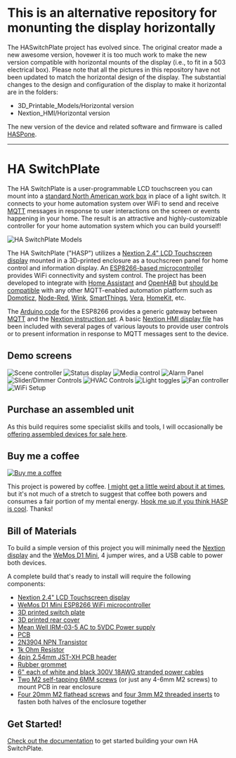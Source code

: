 # This is an alternative repository for monunting the display horizontally

The HASwitchPlate project has evolved since. The original creator made a new awesome version, hovewer it is too much work to make the new version compatible with horizontal mounts of the display (i.e., to fit in a 503 electrical box).
Please note that all the pictures in this repository have not been updated to match the horizontal design of the display.
The substantial changes to the design and configuration of the display to make it horizontal are in the folders:
  - 3D_Printable_Models/Horizontal version
  - Nextion_HMI/Horizontal version

The new version of the device and related software and firmware is called [HASPone](https://github.com/HASwitchPlate/HASPone).

---

# HA SwitchPlate

The HA SwitchPlate is a user-programmable LCD touchscreen you can mount into a [standard North American work box](https://www.nema.org/Standards/ComplimentaryDocuments/NEMA%20WD%206%20-%20Dimensions%20for%20Wiring%20Devices%20-%20Excerpt.pdf) in place of a light switch.  It connects to your home automation system over WiFi to send and receive [MQTT](https://en.wikipedia.org/wiki/MQTT) messages in response to user interactions on the screen or events happening in your home.  The result is an attractive and highly-customizable controller for your home automation system which you can build yourself!

![HA SwitchPlate Models](https://github.com/aderusha/HASwitchPlate/blob/master/Documentation/Images/HASwitchPlate_Three_Model_Variations.png?raw=true)

The HA SwitchPlate ("HASP") utilizes a [Nextion 2.4" LCD Touchscreen display](https://amzn.to/2TRTEU2) mounted in a 3D-printed enclosure as a touchscreen panel for home control and information display.  An [ESP8266-based microcontroller](https://amzn.to/2UZlga4) provides WiFi connectivity and system control.  The project has been developed to integrate with [Home Assistant](https://home-assistant.io/) and [OpenHAB](https://www.openhab.org/) but [should be compatible](Documentation/06_MQTT_Control.md) with any other MQTT-enabled automation platform such as [Domoticz](https://www.domoticz.com/wiki/MQTT), [Node-Red](http://noderedguide.com/tag/mqtt/), [Wink](https://github.com/danielolson13/wink-mqtt), [SmartThings](https://github.com/stjohnjohnson/smartthings-mqtt-bridge), [Vera](https://github.com/jonferreira/vera-mqtt), [HomeKit](https://www.npmjs.com/package/homekit2mqtt), etc.

The [Arduino code](Arduino_Sketch) for the ESP8266 provides a generic gateway between [MQTT](https://en.wikipedia.org/wiki/MQTT) and the [Nextion instruction set](https://www.itead.cc/wiki/Nextion_Instruction_Set).  A basic [Nextion HMI display file](Nextion_HMI) has been included with several pages of various layouts to provide user controls or to present information in response to MQTT messages sent to the device.

## Demo screens

![Scene controller](https://github.com/aderusha/HASwitchPlate/blob/master/Documentation/Images/HASwitchPlate_Demo_SceneController.png?raw=true) ![Status display](https://github.com/aderusha/HASwitchPlate/blob/master/Documentation/Images/HASwitchPlate_Demo_Status.png?raw=true) ![Media control](https://github.com/aderusha/HASwitchPlate/blob/master/Documentation/Images/HASwitchPlate_Demo_Media.png?raw=true) ![Alarm Panel](https://github.com/aderusha/HASwitchPlate/blob/master/Documentation/Images/HASwitchPlate_Demo_AlarmPanel.png?raw=true) ![Slider/Dimmer Controls](https://github.com/aderusha/HASwitchPlate/blob/master/Documentation/Images/HASwitchPlate_Demo_Dimmers.png?raw=true) ![HVAC Controls](https://github.com/aderusha/HASwitchPlate/blob/master/Documentation/Images/HASwitchPlate_Demo_HVAC.png?raw=true) ![Light toggles](https://github.com/aderusha/HASwitchPlate/blob/master/Documentation/Images/HASwitchPlate_Demo_LightToggles.png?raw=true) ![Fan controller](https://github.com/aderusha/HASwitchPlate/blob/master/Documentation/Images/HASwitchPlate_Demo_FanControls.png?raw=true) ![WiFi Setup](https://github.com/aderusha/HASwitchPlate/blob/master/Documentation/Images/WiFi_Config_0.png?raw=true)

## Purchase an assembled unit

As this build requires some specialist skills and tools, I will occasionally be [offering assembled devices for sale here](https://www.tindie.com/products/luma/ha-switchplate-hasp-single-wide-assembled/).

## Buy me a coffee

[![Buy me a coffee](https://www.buymeacoffee.com/assets/img/custom_images/black_img.png)](https://www.buymeacoffee.com/gW5rPpsKR)

This project is powered by coffee.  [I might get a little weird about it at times](https://github.com/aderusha/RoastLearner), but it's not much of a stretch to suggest that coffee both powers and consumes a fair portion of my mental energy.  [Hook me up if you think HASP is cool](https://www.buymeacoffee.com/gW5rPpsKR).  Thanks!

## Bill of Materials

To build a simple version of this project you will minimally need the [Nextion display](https://amzn.to/2DIpahB) and the [WeMos D1 Mini](https://amzn.to/2Gc92Xs), 4 jumper wires, and a USB cable to power both devices.

A complete build that's ready to install will require the following components:

* [Nextion 2.4" LCD Touchscreen display](https://amzn.to/2RksiXr)
* [WeMos D1 Mini ESP8266 WiFi microcontroller](https://amzn.to/2UZlga4)
* [3D printed switch plate](3D_Printable_Models/HASwitchPlate_front_single.stl)
* [3D printed rear cover](3D_Printable_Models/HASwitchPlate_rear_nolcdmod.stl)
* [Mean Well IRM-03-5 AC to 5VDC Power supply](https://amzn.to/2UUWGa8)
* [PCB](PCB/)
* [2N3904 NPN Transistor](https://amzn.to/2TRuwwD)
* [1k Ohm Resistor](https://amzn.to/2Ec3kTZ)
* [4pin 2.54mm JST-XH PCB header](https://amzn.to/2Eaywmt)
* [Rubber grommet](https://amzn.to/2N6Etny)
* [6" each of white and black 300V 18AWG stranded power cables](https://amzn.to/2EcMmoA)
* [Two M2 self-tapping 6MM screws](https://amzn.to/2V0djBg) (or just any 4-6mm M2 screws) to mount PCB in rear enclosure
* [Four 20mm M2 flathead screws](https://amzn.to/2TQvd9N) and [four 3mm M2 threaded inserts](https://amzn.to/2N511Fh) to fasten both halves of the enclosure together

## Get Started!

[Check out the documentation](Documentation/) to get started building your own HA SwitchPlate.
